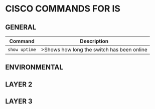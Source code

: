 # CISCO COMMANDS FOR IS

## GENERAL

| Command | Description |
| ------- | ----------- |
| `show uptime` | >Shows how long the switch has been online |


## ENVIRONMENTAL


## LAYER 2



## LAYER 3
